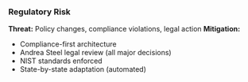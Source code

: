 ### Regulatory Risk

**Threat:** Policy changes, compliance violations, legal action
**Mitigation:**

- Compliance-first architecture
- Andrea Steel legal review (all major decisions)
- NIST standards enforced
- State-by-state adaptation (automated)
